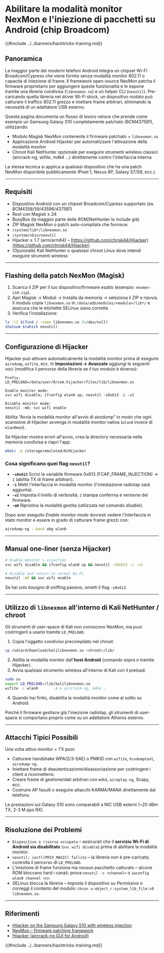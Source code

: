 # Abilitare la modalità monitor NexMon e l'iniezione di pacchetti su Android (chip Broadcom)

{{#include ../../banners/hacktricks-training.md}}

## Panoramica
La maggior parte dei moderni telefoni Android integra un chipset Wi-Fi Broadcom/Cypress che viene fornito senza modalità monitor 802.11 o capacità di iniezione di frame. Il framework open-source NexMon patcha il firmware proprietario per aggiungere queste funzionalità e le espone tramite una libreria condivisa (`libnexmon.so`) e un helper CLI (`nexutil`). Pre-caricando quella libreria nel driver Wi-Fi stock, un dispositivo rootato può catturare il traffico 802.11 grezzo e iniettare frame arbitrari, eliminando la necessità di un adattatore USB esterno.

Questa pagina documenta un flusso di lavoro veloce che prende come esempio un Samsung Galaxy S10 completamente patchato (BCM4375B1), utilizzando:

* Modulo Magisk NexMon contenente il firmware patchato + `libnexmon.so`
* Applicazione Android Hijacker per automatizzare l'attivazione della modalità monitor
* Chroot Kali NetHunter opzionale per eseguire strumenti wireless classici (aircrack-ng, wifite, mdk4 …) direttamente contro l'interfaccia interna

La stessa tecnica si applica a qualsiasi dispositivo che ha una patch NexMon disponibile pubblicamente (Pixel 1, Nexus 6P, Galaxy S7/S8, ecc.).

---

## Requisiti
* Dispositivo Android con un chipset Broadcom/Cypress supportato (es. BCM4358/59/43596/4375B1)
* Root con Magisk ≥ 24
* BusyBox (la maggior parte delle ROM/NetHunter lo include già)
* ZIP Magisk NexMon o patch auto-compilata che fornisce:
* `/system/lib*/libnexmon.so`
* `/system/xbin/nexutil`
* Hijacker ≥ 1.7 (arm/arm64) – [https://github.com/chrisk44/Hijacker](https://github.com/chrisk44/Hijacker)
* (Opzionale) Kali NetHunter o qualsiasi chroot Linux dove intendi eseguire strumenti wireless

---

## Flashing della patch NexMon (Magisk)
1. Scarica il ZIP per il tuo dispositivo/firmware esatto (esempio: `nexmon-s10.zip`).
2. Apri Magisk -> Moduli -> Installa da memoria -> seleziona il ZIP e riavvia.
Il modulo copia `libnexmon.so` in `/data/adb/modules/<module>/lib*/` e assicura che le etichette SELinux siano corrette.
3. Verifica l'installazione:
```bash
ls -lZ $(find / -name libnexmon.so 2>/dev/null)
sha1sum $(which nexutil)
```

---

## Configurazione di Hijacker
Hijacker può attivare automaticamente la modalità monitor prima di eseguire `airodump`, `wifite`, ecc. In **Impostazioni -> Avanzate** aggiungi le seguenti voci (modifica il percorso della libreria se il tuo modulo è diverso):
```
Prefix:
LD_PRELOAD=/data/user/0/com.hijacker/files/lib/libnexmon.so

Enable monitor mode:
svc wifi disable; ifconfig wlan0 up; nexutil -s0x613 -i -v2

Disable monitor mode:
nexutil -m0; svc wifi enable
```
Abilita “Avvia la modalità monitor all'avvio di airodump” in modo che ogni scansione di Hijacker avvenga in modalità monitor nativa (`wlan0` invece di `wlan0mon`).

Se Hijacker mostra errori all'avvio, crea la directory necessaria nella memoria condivisa e riapri l'app:
```bash
mkdir -p /storage/emulated/0/Hijacker
```
### Cosa significano quei flag `nexutil`?
* **`-s0x613`**   Scrivi la variabile firmware 0x613 (FCAP_FRAME_INJECTION) → `1` (abilita TX di frame arbitrari).
* **`-i`**         Metti l'interfaccia in modalità monitor (l'intestazione radiotap sarà aggiunta).
* **`-v2`**        Imposta il livello di verbosità; `2` stampa conferma e versione del firmware.
* **`-m0`**        Ripristina la modalità gestita (utilizzata nel comando *disable*).

Dopo aver eseguito *Enable monitor mode* dovresti vedere l'interfaccia in stato monitor e essere in grado di catturare frame grezzi con:
```bash
airodump-ng --band abg wlan0
```
---

## Manual one-liner (senza Hijacker)
```bash
# Enable monitor + injection
svc wifi disable && ifconfig wlan0 up && nexutil -s0x613 -i -v2

# Disable and return to normal Wi-Fi
nexutil -m0 && svc wifi enable
```
Se hai solo bisogno di sniffing passivo, ometti il flag `-s0x613`.

---

## Utilizzo di `libnexmon` all'interno di Kali NetHunter / chroot
Gli strumenti di user-space di Kali non conoscono NexMon, ma puoi costringerli a usarlo tramite `LD_PRELOAD`:

1. Copia l'oggetto condiviso precompilato nel chroot:
```bash
cp /sdcard/Download/kalilibnexmon.so <chroot>/lib/
```
2. Abilita la modalità monitor dall'**host Android** (comando sopra o tramite Hijacker).
3. Avvia qualsiasi strumento wireless all'interno di Kali con il preload:
```bash
sudo su
export LD_PRELOAD=/lib/kalilibnexmon.so
wifite -i wlan0        # o aircrack-ng, mdk4 …
```
4. Quando hai finito, disabilita la modalità monitor come al solito su Android.

Poiché il firmware gestisce già l'iniezione radiotap, gli strumenti di user-space si comportano proprio come su un adattatore Atheros esterno.

---

## Attacchi Tipici Possibili
Una volta attivo monitor + TX puoi:
* Catturare handshake WPA(2/3-SAE) o PMKID con `wifite`, `hcxdumptool`, `airodump-ng`.
* Iniettare frame di deautenticazione/disassociazione per costringere i client a riconnettersi.
* Creare frame di gestione/dati arbitrari con `mdk4`, `aireplay-ng`, Scapy, ecc.
* Costruire AP fasulli o eseguire attacchi KARMA/MANA direttamente dal telefono.

Le prestazioni sul Galaxy S10 sono comparabili a NIC USB esterni (~20 dBm TX, 2-3 M pps RX).

---

## Risoluzione dei Problemi
* `Dispositivo o risorsa occupata` – assicurati che il **servizio Wi-Fi di Android sia disabilitato** (`svc wifi disable`) prima di abilitare la modalità monitor.
* `nexutil: ioctl(PRIV_MAGIC) fallito` – la libreria non è pre-caricata; controlla il percorso di `LD_PRELOAD`.
* L'iniezione di frame funziona ma nessun pacchetto catturato – alcune ROM bloccano hard i canali; prova `nexutil -c <channel>` o `iwconfig wlan0 channel <n>`.
* SELinux blocca la libreria – imposta il dispositivo su *Permissivo* o correggi il contesto del modulo: `chcon u:object_r:system_lib_file:s0 libnexmon.so`.

---

## Riferimenti
* [Hijacker on the Samsung Galaxy S10 with wireless injection](https://forums.kali.org/t/hijacker-on-the-samsung-galaxy-s10-with-wireless-injection/10305)
* [NexMon – firmware patching framework](https://github.com/seemoo-lab/nexmon)
* [Hijacker (aircrack-ng GUI for Android)](https://github.com/chrisk44/Hijacker)

{{#include ../../banners/hacktricks-training.md}}
